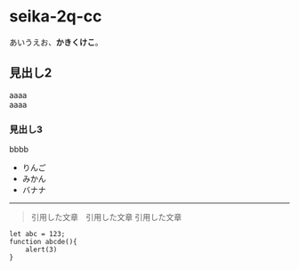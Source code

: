 # seika-2q-cc

あいうえお、**かきくけこ**。

## 見出し2 ##

aaaa  
aaaa

### 見出し3 ###

bbbb

- りんご
- みかん
- バナナ

---

> 引用した文章　引用した文章  引用した文章

```
let abc = 123;
function abcde(){
    alert(3)
}
```